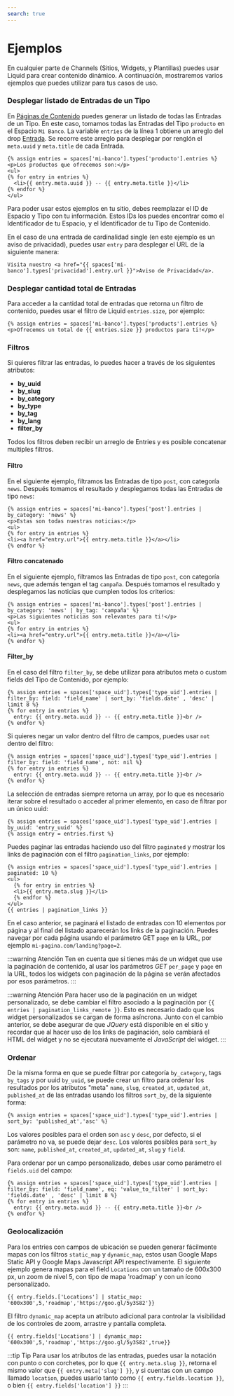 ```yaml
---
search: true
---
```


# Ejemplos

En cualquier parte de Channels (Sitios, Widgets, y Plantillas) puedes usar Liquid para crear contenido dinámico. A continuación, mostraremos varios ejemplos que puedes utilizar para tus casos de uso.

### Desplegar listado de Entradas de un Tipo

En [Páginas de Contenido](/es/platform/channels/pages.html#pagina-de-contenido) puedes generar un listado de todas las Entradas de un Tipo. En este caso, tomamos todas las Entradas del Tipo `producto` en el Espacio `Mi Banco`. La variable `entries`  de la línea 1 obtiene un arreglo del drop [Entrada](/es/platform/channels/drops.html#entrada). Se recorre este arreglo para desplegar por renglón el `meta.uuid` y `meta.title` de cada Entrada. 

```liquid
{% assign entries = spaces['mi-banco'].types['producto'].entries %}
<p>Los productos que ofrecemos son:</p>
<ul>
{% for entry in entries %}
  <li>{{ entry.meta.uuid }} -- {{ entry.meta.title }}</li>
{% endfor %}
</ul>
```

Para poder usar estos ejemplos en tu sitio, debes reemplazar el ID de Espacio y Tipo con tu información. Estos IDs los puedes encontrar como el Identificador de tu Espacio, y el Identificador de tu Tipo de Contenido.
 
En el caso de una entrada de cardinalidad single (en este ejemplo es un aviso de privacidad), puedes usar `entry` para desplegar el URL de la siguiente manera:

```liquid
Visita nuestro <a href="{{ spaces['mi-banco'].types['privacidad'].entry.url }}">Aviso de Privacidad</a>.
```

### Desplegar cantidad total de Entradas

Para acceder a la cantidad total de entradas que retorna un filtro de contenido, puedes usar el filtro de Liquid `entries.size`, por ejemplo:

```liquid
{% assign entries = spaces['mi-banco'].types['products'].entries %}
<p>Ofrecemos un total de {{ entries.size }} productos para ti!</p>
```

### Filtros

Si quieres filtrar las entradas, lo puedes hacer a través de los siguientes atributos: 
  - **by_uuid**
  - **by_slug**
  - **by_category**
  - **by_type**
  - **by_tag**
  - **by_lang**
  - **filter_by**

Todos los filtros deben recibir un arreglo de Entries y es posible concatenar multiples filtros. 

#### Filtro

En el siguiente ejemplo, filtramos las Entradas de tipo `post`, con categoría `news`. Después tomamos el resultado y desplegamos todas las Entradas de tipo `news`:

```liquid
{% assign entries = spaces['mi-banco'].types['post'].entries | by_category: 'news' %}
<p>Estas son todas nuestras noticias:</p>
<ul>
{% for entry in entries %}
<li><a href="entry.url">{{ entry.meta.title }}</a></li>
{% endfor %}    
```

#### Filtro concatenado

En el siguiente ejemplo, filtramos las Entradas de tipo `post`, con categoría `news`, que además tengan el tag `campaña`. Después tomamos el resultado y desplegamos las noticias que cumplen todos los criterios:

```liquid
{% assign entries = spaces['mi-banco'].types['post'].entries | by_category: 'news' | by_tag: 'campaña' %}
<p>Las siguientes noticias son relevantes para ti!</p>
<ul>
{% for entry in entries %}
<li><a href="entry.url">{{ entry.meta.title }}</a></li>
{% endfor %}    
```

#### Filter_by

En el caso del filtro `filter_by`, se debe utilizar para atributos meta o custom fields del Tipo de Contenido, por ejemplo:

```liquid
{% assign entries = spaces['space_uid'].types['type_uid'].entries | filter_by: field: 'field_name' | sort_by: 'fields.date' , 'desc' | limit 8 %}
{% for entry in entries %}
  entry: {{ entry.meta.uuid }} -- {{ entry.meta.title }}<br />
{% endfor %}
```

Si quieres negar un valor dentro del filtro de campos, puedes usar `not` dentro del filtro:

```liquid
{% assign entries = spaces['space_uid'].types['type_uid'].entries | filter_by: field: 'field_name', not: nil %}
{% for entry in entries %}
  entry: {{ entry.meta.uuid }} -- {{ entry.meta.title }}<br />
{% endfor %}
```

La selección de entradas siempre retorna un array, por lo que es necesario iterar sobre el resultado o acceder al primer elemento, en caso de filtrar por un único uuid:

```liquid
{% assign entries = spaces['space_uid'].types['type_uid'].entries | by_uuid: 'entry_uuid' %}
{% assign entry = entries.first %}
```

Puedes paginar las entradas haciendo uso del filtro `paginated` y mostrar los links de paginación con el filtro `pagination_links`, por ejemplo:

```liquid
{% assign entries = spaces['space_uid'].types['type_uid'].entries | paginated: 10 %}
<ul>
  {% for entry in entries %}
  <li>{{ entry.meta.slug }}</li>
  {% endfor %}
</ul>
{{ entries | pagination_links }}
```

En el caso anterior, se paginará el listado de entradas con 10 elementos por página y al final del listado aparecerán los links de la paginación. Puedes navegar por cada página usando el parámetro GET `page` en la URL, por ejemplo `mi-pagina.com/landing?page=2`.

:::warning Atención
Ten en cuenta que si tienes más de un widget que use la paginación de contenido, al usar los parámetros _GET_ `per_page` y `page` en la URL, todos los widgets con paginación de la página se verán afectados por esos parámetros.
:::

:::warning Atención
Para hacer uso de la paginación en un widget personalizado, se debe cambiar el filtro asociado a la paginación por <span v-pre>`{{ entries | pagination_links_remote }}`</span>. Esto es necesario dado que los widget personalizados se cargan de forma asíncrona. Junto con el cambio anterior, se debe asegurar de que _JQuery_ está disponible en el sitio y recordar que al hacer uso de los links de paginación, solo cambiará el HTML del widget y no se ejecutará nuevamente el _JavaScript_ del widget.
:::

### Ordenar

De la misma forma en que se puede filtrar por categoría `by_category`, tags `by_tags` y por uuid `by_uuid`, se puede crear un filtro para ordenar los resultados por los atributos "meta" `name`, `slug`, `created_at`, `updated_at`, `published_at` de las entradas usando los filtros `sort_by`, de la siguiente forma:

```liquid
{% assign entries = spaces['space_uid'].types['type_uid'].entries | sort_by: 'published_at','asc' %}
```

Los valores posibles para el orden son `asc` y `desc`, por defecto, si el parámetro no va, se puede dejar `desc`.
Los valores posibles para `sort_by` son: `name`, `published_at`, `created_at`, `updated_at`, `slug` y `field`.

Para ordenar por un campo personalizado, debes usar como parámetro el `fields.uid` del campo:

```liquid
{% assign entries = spaces['space_uid'].types['type_uid'].entries | filter_by: field: 'field_name', eq: 'value_to_filter' | sort_by: 'fields.date' , 'desc' | limit 8 %}
{% for entry in entries %}
  entry: {{ entry.meta.uuid }} -- {{ entry.meta.title }}<br />
{% endfor %}
```

### Geolocalización

Para los entries con campos de ubicación se pueden generar fácilmente mapas con los filtros `static_map` y `dynamic_map`, estos usan Google Maps Static API y Google Maps Javascript API respectivamente. El siguiente ejemplo genera mapas para el field `Locations` con un tamaño de 600x300 px, un zoom de nivel 5, con tipo de mapa 'roadmap' y con un ícono personalizado.

```
{{ entry.fields.['Locations'] | static_map: '600x300',5,'roadmap','https://goo.gl/5y3S82'}}
```

El filtro `dynamic_map` acepta un atributo adicional para controlar la visibilidad de los controles de zoom, arrastre y pantalla completa.

```
{{ entry.fields['Locations'] | dynamic_map: '600x300',5,'roadmap','https://goo.gl/5y3S82',true}}
```

:::tip Tip
Para usar los atributos de las entradas, puedes usar la notación con punto o con corchetes, por lo que <span v-pre>`{{ entry.meta.slug }}`</span>, retorna el mismo valor que <span v-pre>`{{ entry.meta['slug'] }}`</span>, y si cuentas con un campo llamado `location`, puedes usarlo tanto como <span v-pre>`{{ entry.fields.location }}`</span>, o bien <span v-pre>`{{ entry.fields['location'] }}`</span>
:::

